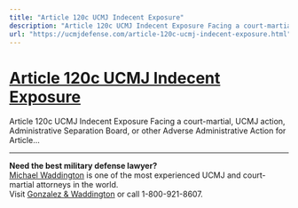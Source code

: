```yaml
---
title: "Article 120c UCMJ Indecent Exposure"
description: "Article 120c UCMJ Indecent Exposure Facing a court-martial, UCMJ action, Administrative Separation Board, or other Adverse Administrative Action for Article..."
url: "https://ucmjdefense.com/article-120c-ucmj-indecent-exposure.html"
---
```


# [Article 120c UCMJ Indecent Exposure](https://ucmjdefense.com/article-120c-ucmj-indecent-exposure.html)

Article 120c UCMJ Indecent Exposure Facing a court-martial, UCMJ action, Administrative Separation Board, or other Adverse Administrative Action for Article...

---

**Need the best military defense lawyer?**  
[Michael Waddington](https://ucmjdefense.com/attorneys/michael-stewart-waddington-partner.html) is one of the most experienced UCMJ and court-martial attorneys in the world.  
Visit [Gonzalez & Waddington](https://ucmjdefense.com) or call 1-800-921-8607.
